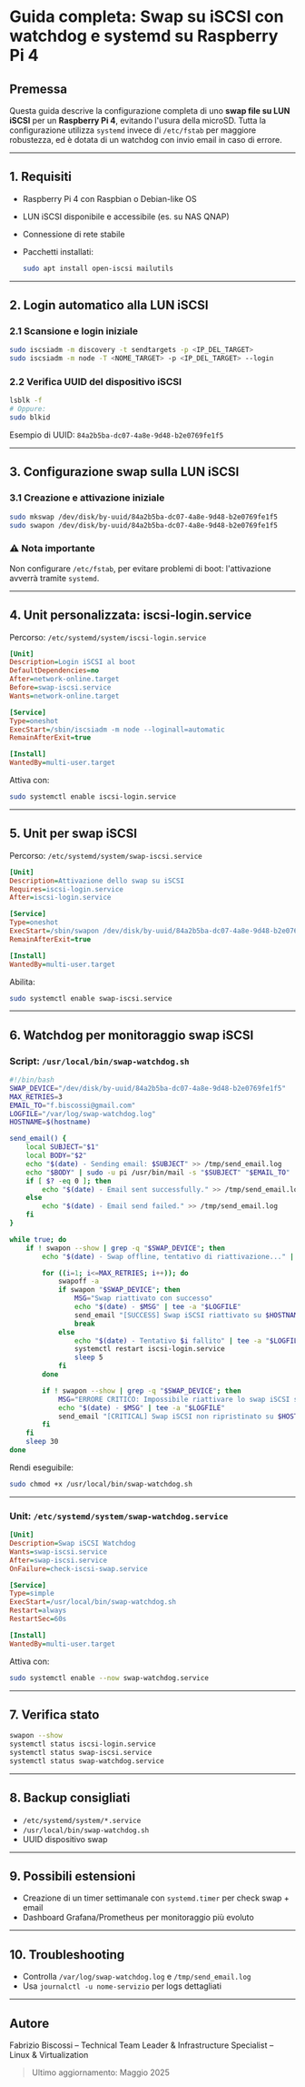 # Guida completa: Swap su iSCSI con watchdog e systemd su Raspberry Pi 4

## Premessa

Questa guida descrive la configurazione completa di uno **swap file su LUN iSCSI** per un **Raspberry Pi 4**, evitando l'usura della microSD. Tutta la configurazione utilizza `systemd` invece di `/etc/fstab` per maggiore robustezza, ed è dotata di un watchdog con invio email in caso di errore.

---

## 1. Requisiti

* Raspberry Pi 4 con Raspbian o Debian-like OS
* LUN iSCSI disponibile e accessibile (es. su NAS QNAP)
* Connessione di rete stabile
* Pacchetti installati:

  ```bash
  sudo apt install open-iscsi mailutils
  ```

---

## 2. Login automatico alla LUN iSCSI

### 2.1 Scansione e login iniziale

```bash
sudo iscsiadm -m discovery -t sendtargets -p <IP_DEL_TARGET>
sudo iscsiadm -m node -T <NOME_TARGET> -p <IP_DEL_TARGET> --login
```

### 2.2 Verifica UUID del dispositivo iSCSI

```bash
lsblk -f
# Oppure:
sudo blkid
```

Esempio di UUID: `84a2b5ba-dc07-4a8e-9d48-b2e0769fe1f5`

---

## 3. Configurazione swap sulla LUN iSCSI

### 3.1 Creazione e attivazione iniziale

```bash
sudo mkswap /dev/disk/by-uuid/84a2b5ba-dc07-4a8e-9d48-b2e0769fe1f5
sudo swapon /dev/disk/by-uuid/84a2b5ba-dc07-4a8e-9d48-b2e0769fe1f5
```

### ⚠️ Nota importante

Non configurare `/etc/fstab`, per evitare problemi di boot: l'attivazione avverrà tramite `systemd`.

---

## 4. Unit personalizzata: iscsi-login.service

Percorso: `/etc/systemd/system/iscsi-login.service`

```ini
[Unit]
Description=Login iSCSI al boot
DefaultDependencies=no
After=network-online.target
Before=swap-iscsi.service
Wants=network-online.target

[Service]
Type=oneshot
ExecStart=/sbin/iscsiadm -m node --loginall=automatic
RemainAfterExit=true

[Install]
WantedBy=multi-user.target
```

Attiva con:

```bash
sudo systemctl enable iscsi-login.service
```

---

## 5. Unit per swap iSCSI

Percorso: `/etc/systemd/system/swap-iscsi.service`

```ini
[Unit]
Description=Attivazione dello swap su iSCSI
Requires=iscsi-login.service
After=iscsi-login.service

[Service]
Type=oneshot
ExecStart=/sbin/swapon /dev/disk/by-uuid/84a2b5ba-dc07-4a8e-9d48-b2e0769fe1f5
RemainAfterExit=true

[Install]
WantedBy=multi-user.target
```

Abilita:

```bash
sudo systemctl enable swap-iscsi.service
```

---

## 6. Watchdog per monitoraggio swap iSCSI

### Script: `/usr/local/bin/swap-watchdog.sh`

```bash
#!/bin/bash
SWAP_DEVICE="/dev/disk/by-uuid/84a2b5ba-dc07-4a8e-9d48-b2e0769fe1f5"
MAX_RETRIES=3
EMAIL_TO="f.biscossi@gmail.com"
LOGFILE="/var/log/swap-watchdog.log"
HOSTNAME=$(hostname)

send_email() {
    local SUBJECT="$1"
    local BODY="$2"
    echo "$(date) - Sending email: $SUBJECT" >> /tmp/send_email.log
    echo "$BODY" | sudo -u pi /usr/bin/mail -s "$SUBJECT" "$EMAIL_TO"
    if [ $? -eq 0 ]; then
        echo "$(date) - Email sent successfully." >> /tmp/send_email.log
    else
        echo "$(date) - Email send failed." >> /tmp/send_email.log
    fi
}

while true; do
    if ! swapon --show | grep -q "$SWAP_DEVICE"; then
        echo "$(date) - Swap offline, tentativo di riattivazione..." | tee -a "$LOGFILE"

        for ((i=1; i<=MAX_RETRIES; i++)); do
            swapoff -a
            if swapon "$SWAP_DEVICE"; then
                MSG="Swap riattivato con successo"
                echo "$(date) - $MSG" | tee -a "$LOGFILE"
                send_email "[SUCCESS] Swap iSCSI riattivato su $HOSTNAME" "$MSG"
                break
            else
                echo "$(date) - Tentativo $i fallito" | tee -a "$LOGFILE"
                systemctl restart iscsi-login.service
                sleep 5
            fi
        done

        if ! swapon --show | grep -q "$SWAP_DEVICE"; then
            MSG="ERRORE CRITICO: Impossibile riattivare lo swap iSCSI su $HOSTNAME"
            echo "$(date) - $MSG" | tee -a "$LOGFILE"
            send_email "[CRITICAL] Swap iSCSI non ripristinato su $HOSTNAME" "$MSG"
        fi
    fi
    sleep 30
done
```

Rendi eseguibile:

```bash
sudo chmod +x /usr/local/bin/swap-watchdog.sh
```

---

### Unit: `/etc/systemd/system/swap-watchdog.service`

```ini
[Unit]
Description=Swap iSCSI Watchdog
Wants=swap-iscsi.service
After=swap-iscsi.service
OnFailure=check-iscsi-swap.service

[Service]
Type=simple
ExecStart=/usr/local/bin/swap-watchdog.sh
Restart=always
RestartSec=60s

[Install]
WantedBy=multi-user.target
```

Attiva con:

```bash
sudo systemctl enable --now swap-watchdog.service
```

---

## 7. Verifica stato

```bash
swapon --show
systemctl status iscsi-login.service
systemctl status swap-iscsi.service
systemctl status swap-watchdog.service
```

---

## 8. Backup consigliati

* `/etc/systemd/system/*.service`
* `/usr/local/bin/swap-watchdog.sh`
* UUID dispositivo swap

---

## 9. Possibili estensioni

* Creazione di un timer settimanale con `systemd.timer` per check swap + email
* Dashboard Grafana/Prometheus per monitoraggio più evoluto

---

## 10. Troubleshooting

* Controlla `/var/log/swap-watchdog.log` e `/tmp/send_email.log`
* Usa `journalctl -u nome-servizio` per logs dettagliati

---

## Autore

Fabrizio Biscossi – Technical Team Leader & Infrastructure Specialist – Linux & Virtualization

> Ultimo aggiornamento: Maggio 2025
